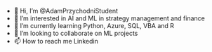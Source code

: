 - 👋 Hi, I’m @AdamPrzychodniStudent
- 👀 I’m interested in AI and ML in strategy management and finance
- 🌱 I’m currently learning Python, Azure, SQL, VBA and R
- 💞️ I’m looking to collaborate on ML projects
- 📫 How to reach me Linkedin

